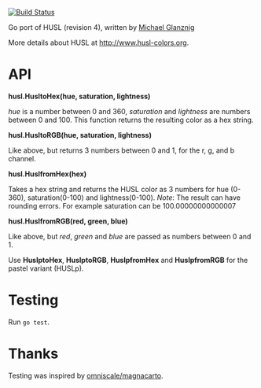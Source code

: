 [![Build Status](https://travis-ci.org/gmgeo/husl-go.svg?branch=master)](https://travis-ci.org/gmgeo/husl-go)

Go port of HUSL (revision 4), written by [Michael Glanznig](https://github.com/nebulon42)

More details about HUSL at http://www.husl-colors.org.

# API

**husl.HusltoHex(hue, saturation, lightness)**

*hue* is a number between 0 and 360, *saturation* and *lightness* are numbers between 0 and 100. This function returns the resulting color as a hex string.

**husl.HusltoRGB(hue, saturation, lightness)**

Like above, but returns 3 numbers between 0 and 1, for the r, g, and b channel.

**husl.HuslfromHex(hex)**

Takes a hex string and returns the HUSL color as 3 numbers for hue (0-360), saturation(0-100) and lightness(0-100).
_Note_: The result can have rounding errors. For example saturation can be 100.00000000000007

**husl.HuslfromRGB(red, green, blue)**

Like above, but *red*, *green* and *blue* are passed as numbers between 0 and 1.

Use **HuslptoHex**, **HuslptoRGB**, **HuslpfromHex** and **HuslpfromRGB** for the pastel variant (HUSLp).

# Testing

Run `go test`.

# Thanks

Testing was inspired by [omniscale/magnacarto](https://github.com/omniscale/magnacarto).
